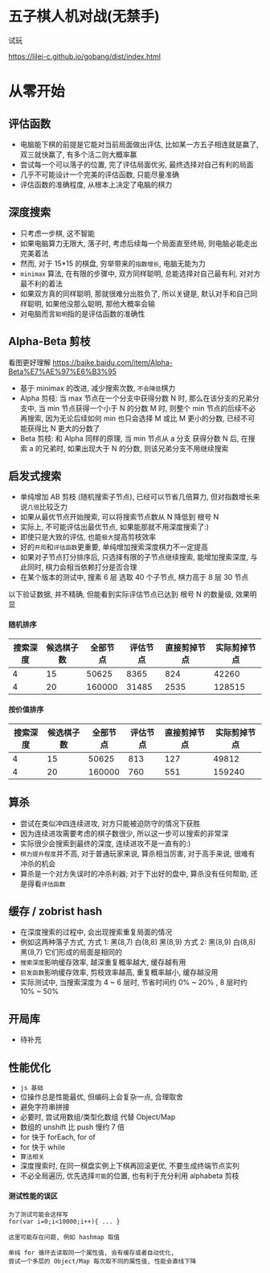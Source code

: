 # 五子棋人机对战(无禁手)

试玩

<https://lilei-c.github.io/gobang/dist/index.html>

# 从零开始

## 评估函数

- 电脑能下棋的前提是它能对当前局面做出评估, 比如某一方五子相连就是赢了, 双三就快赢了, 有多个活二则大概率赢
- 尝试每一个可以落子的位置, 完了评估局面优劣, 最终选择对自己有利的局面
- 几乎不可能设计一个完美的评估函数, 只能尽量准确
- 评估函数的准确程度, 从根本上决定了电脑的棋力

## 深度搜索

- 只考虑一步棋, 这不智能
- 如果电脑算力无限大, 落子时, 考虑后续每一个局面直至终局, 则电脑必能走出完美着法
- 然而, 对于 15\*15 的棋盘, 穷举带来的`指数增长`, 电脑无能为力
- `minimax` 算法, 在有限的步骤中, 双方同样聪明, 总能选择对自己最有利, 对对方最不利的着法
- 如果双方真的同样聪明, 那就很难分出胜负了, 所以关键是, 默认对手和自己同样聪明, 如果他没那么聪明, 那他大概率会输
- 对电脑而言`聪明`指的是评估函数的准确性

## Alpha-Beta 剪枝

看图更好理解 <https://baike.baidu.com/item/Alpha-Beta%E7%AE%97%E6%B3%95>

- 基于 minimax 的改进, 减少搜索次数, `不会降低`棋力
- Alpha 剪枝: 当 max 节点在一个分支中获得分数 N 时, 那么在该分支的兄弟分支中, 当 min 节点获得一个小于 N 的分数 M 时, 则整个 min 节点的后续不必再搜索, 因为无论后续如何 min 也只会选择 M 或比 M 更小的分数, 已经不可能获得比 N 更大的分数了
- Beta 剪枝: 和 Alpha 同样的原理, 当 min 节点从 a 分支 获得分数 N 后, 在搜索 a 的兄弟时, 如果出现大于 N 的分数, 则该兄弟分支不用继续搜索

## 启发式搜索

- 单纯增加 AB 剪枝 (随机搜索子节点), 已经可以节省几倍算力, 但对指数增长来说`几倍`比较乏力
- 如果从最优节点开始搜索, 可以将搜索节点数从 N 降低到 根号 N
- 实际上, 不可能评估出最优节点, 如果能那就不用深度搜索了:)
- 即使只是大致的评估, 也能`极大`提高剪枝效率
- 好的`开局`和`评估函数`更重要, 单纯增加搜索深度棋力不一定提高
- 如果对子节点打分排序后, 只选择有限的子节点继续搜索, 能增加搜索深度, 与此同时, 棋力会相当依赖打分是否合理
- 在某个版本的测试中, 搜素 6 层 选取 40 个子节点, 棋力高于 8 层 30 节点

以下验证数据, 并不精确, 但能看到实际评估节点已达到 根号 N 的数量级, 效果明显

#### 随机排序

| 搜索深度 | 候选棋子数 | 全部节点 | 评估节点 | 直接剪掉节点 | 实际剪掉节点 |
| -------- | ---------- | -------- | -------- | ------------ | ------------ |
| 4        | 15         | 50625    | 8365     | 824          | 42260        |
| 4        | 20         | 160000   | 31485    | 2535         | 128515       |

#### 按价值排序

| 搜索深度 | 候选棋子数 | 全部节点 | 评估节点 | 直接剪掉节点 | 实际剪掉节点 |
| -------- | ---------- | -------- | -------- | ------------ | ------------ |
| 4        | 15         | 50625    | 813      | 127          | 49812        |
| 4        | 20         | 160000   | 760      | 551          | 159240       |

## 算杀

- 尝试在类似冲四连续进攻, 对方只能被迫防守的情况下获胜
- 因为连续进攻需要考虑的棋子数很少, 所以这一步可以搜索的非常深
- 实际很少会搜索到最终的深度, 连续进攻不是一直有的:)
- `棋力提升程度`并不高, 对于普通玩家来说, 算杀相当厉害, 对于高手来说, 很难有冲杀的机会
- 算杀是一个对方失误时的冲杀利器; 对于下出好的盘中, 算杀没有任何帮助, 还是得看`评估函数`

## 缓存 / zobrist hash

- 在深度搜索的过程中, 会出现搜索重复局面的情况
- 例如这两种落子方式, 方式 1: 黑(8,7) 白(8,8) 黑(8,9) 方式 2: 黑(8,9) 白(8,8) 黑(8,7) 它们形成的局面是相同的
- `搜索深度`影响缓存效率, 越深重复概率越大, 缓存越有用
- `启发函数`影响缓存效率, 剪枝效率越高, 重复概率越小, 缓存越没用
- 实际测试中, 当搜索深度为 4 ~ 6 层时, 节省时间约 0% ~ 20% , 8 层时约 10% ~ 50%

## 开局库

- 待补充

## 性能优化

- `js 基础`
- 位操作总是性能最优, 但编码上会复杂一点, 合理取舍
- 避免字符串拼接
- 必要时, 尝试用数组/类型化数组 代替 Object/Map
- 数组的 unshift 比 push 慢约 7 倍
- for 快于 forEach, for of
- for 快于 while
- `算法相关`
- 深度搜索时, 在同一棋盘实例上下棋再回滚更优, 不要生成终端节点实列
- 不必全局遍历, 优先选择`可能`的位置, 也有利于充分利用 alphabeta 剪枝

#### 测试性能的误区

```
为了测试可能会这样写
for(var i=0;i<10000;i++){ ... }

这里可能存在问题, 例如 hashmap 取值

单纯 for 循环去读取同一个属性值, 会有缓存或者自动优化,
尝试一个多层的 Object/Map 每次取不同的属性值, 性能会直线下降
```
